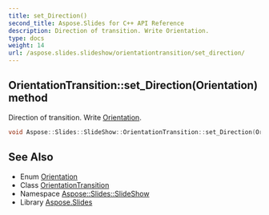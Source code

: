 ```yaml
---
title: set_Direction()
second_title: Aspose.Slides for C++ API Reference
description: Direction of transition. Write Orientation.
type: docs
weight: 14
url: /aspose.slides.slideshow/orientationtransition/set_direction/
---
```

## OrientationTransition::set_Direction(Orientation) method


Direction of transition. Write [Orientation](../../../aspose.slides/orientation/).

```cpp
void Aspose::Slides::SlideShow::OrientationTransition::set_Direction(Orientation value) override
```

## See Also

* Enum [Orientation](../../../aspose.slides/orientation/)
* Class [OrientationTransition](../)
* Namespace [Aspose::Slides::SlideShow](../../)
* Library [Aspose.Slides](../../../)